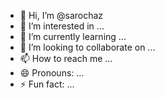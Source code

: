 - 👋 Hi, I’m @sarochaz
- 👀 I’m interested in ...
- 🌱 I’m currently learning ...
- 💞️ I’m looking to collaborate on ...
- 📫 How to reach me ...
- 😄 Pronouns: ...
- ⚡ Fun fact: ...

<!---
sarochaz/sarochaz is a ✨ special ✨ repository because its `README.md` (this file) appears on your GitHub profile.
You can click the Preview link to take a look at your changes.
--->
